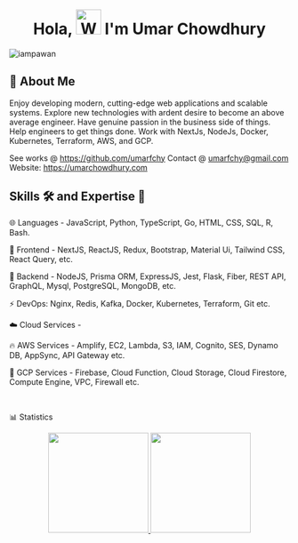 <h1 align="center"> Hola, <img src="https://raw.githubusercontent.com/nixin72/nixin72/master/wave.gif" 
         alt="Waving hand animated gif"
         height="45"
         width="45" /> I'm Umar Chowdhury</h1>

<p align="left"> <img src="https://komarev.com/ghpvc/?username=umarfchy&label=Views&color=blue&style=plastic&style=for-the-badge" alt="iampawan" /> </p>


## 🚀 About Me

Enjoy developing modern, cutting-edge web applications and scalable systems. Explore new technologies with ardent desire to become an above average engineer. Have genuine passion in the business side of things. Help engineers to get things done. Work with NextJs, NodeJs, Docker, Kubernetes, Terraform, AWS, and GCP.

See works @ https://github.com/umarfchy 
Contact @ umarfchy@gmail.com 
Website: https://umarchowdhury.com

## Skills 🛠️ and Expertise 💪 

🌐 Languages - JavaScript, Python, TypeScript, Go, HTML, CSS, SQL, R, Bash.

🍥 Frontend -  NextJS, ReactJS, Redux, Bootstrap, Material Ui, Tailwind CSS, React Query, etc.

🚀 Backend -  NodeJS, Prisma ORM, ExpressJS, Jest, Flask, Fiber, REST API, GraphQL, Mysql, PostgreSQL, MongoDB, etc.

⚡ DevOps: Nginx, Redis, Kafka, Docker, Kubernetes, Terraform, Git etc.

☁️ Cloud Services -

🔥 AWS Services -  Amplify, EC2, Lambda, S3, IAM, Cognito, SES, Dynamo DB, AppSync, API Gateway etc.

🌟 GCP Services - Firebase, Cloud Function, Cloud Storage, Cloud Firestore, Compute Engine, VPC, Firewall etc.

<br/>

📊 Statistics

<p align="center">
<a href="https://github.com/umarfchy">
  <img height="180em" src="https://github-readme-stats-eight-theta.vercel.app/api?username=umarfchy&show_icons=true&theme=gotham&include_all_commits=true&count_private=true"/>
  <img height="180em" src="https://github-readme-stats-eight-theta.vercel.app/api/top-langs/?username=umarfchy&layout=compact&langs_count=8&theme=gotham"/>
</a>
</p>


<!--
**umarfchy/umarfchy** is a ✨ _special_ ✨ repository because its `README.md` (this file) appears on your GitHub profile.

![Top Langs](https://github-readme-stats.vercel.app/api/top-langs/?username=umarfchy&layout=compact)


Here are some ideas to get you started:

- 🔭 I’m currently working on ...
- 🌱 I’m currently learning ...
- 👯 I’m looking to collaborate on ...
- 🤔 I’m looking for help with ...
- 💬 Ask me about ...
- 📫 How to reach me: ...
- 😄 Pronouns: ...
- ⚡ Fun fact: ...
-->
